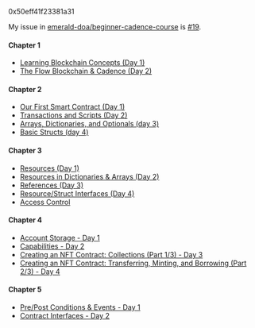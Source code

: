 0x50eff41f23381a31

My issue in [emerald-doa/beginner-cadence-course](https://github.com/emerald-dao/beginner-cadence-course) is [#19](https://github.com/emerald-dao/beginner-cadence-course/issues/19).

#### Chapter 1
- [Learning Blockchain Concepts (Day 1)](chapter1.0/day1/README.md)
- [The Flow Blockchain & Cadence (Day 2)](chapter1.0/day2/README.md)

#### Chapter 2
- [Our First Smart Contract (Day 1)](chapter2.0/day1/README.md)
- [Transactions and Scripts (Day 2)](chapter2.0/day2/README.md)
- [Arrays, Dictionaries, and Optionals (day 3)](chapter2.0/day3/README.md)
- [Basic Structs (day 4)](chapter2.0/day4/README.md)

#### Chapter 3
- [Resources (Day 1)](chapter3.0/day1/README.md)
- [Resources in Dictionaries & Arrays (Day 2)](chapter3.0/day2/README.md)
- [References (Day 3)](chapter3.0/day3/README.md)
- [Resource/Struct Interfaces (Day 4)](chapter3.0/day4/README.md)
- [Access Control](chapter3.0/day5/README.md)

#### Chapter 4
- [Account Storage - Day 1](chapter4.0/day1/README.md)
- [Capabilities - Day 2](chapter4.0/day2/README.md)
- [Creating an NFT Contract: Collections (Part 1/3) - Day 3](chapter4.0/day3/README.md)
- [Creating an NFT Contract: Transferring, Minting, and Borrowing (Part 2/3) - Day 4](chapter4.0/day4/README.md)

#### Chapter 5
- [Pre/Post Conditions & Events - Day 1](chapter5.0/day1/README.md)
- [Contract Interfaces - Day 2](chapter5.0/day2/README.md)
